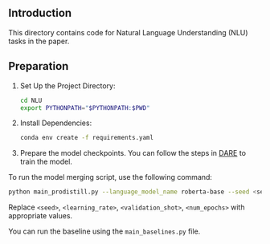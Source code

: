 ## Introduction
This directory contains code for Natural Language Understanding (NLU) tasks in the paper. 


## Preparation
1. Set Up the Project Directory:
    ```bash
    cd NLU
    export PYTHONPATH="$PYTHONPATH:$PWD"
    ```
2. Install Dependencies:
    ```bash
    conda env create -f requirements.yaml
    ```
3. Prepare the model checkpoints. You can follow the steps in [DARE](https://github.com/yule-BUAA/MergeLM) to train the model.

To run the model merging script, use the following command:
```bash
python main_prodistill.py --language_model_name roberta-base --seed <seed> --lr <learning_rate> --val_shot <validation_shot> --epochs <num_epochs>
```

Replace `<seed>`, `<learning_rate>`, `<validation_shot>`, `<num_epochs>` with appropriate values.

You can run the baseline using the `main_baselines.py` file.
